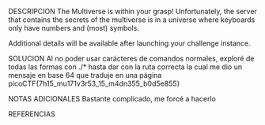 DESCRIPCION 
The Multiverse is within your grasp! Unfortunately, the server that contains the secrets of the multiverse is in a universe where keyboards only have numbers and (most) symbols.

Additional details will be available after launching your challenge instance.

SOLUCION
Al no poder usar carácteres de comandos normales, exploré de todas las formas con ./* hasta dar con la ruta correcta la cual me dio un mensaje en base 64 que traduje en una página
picoCTF{7h15_mu171v3r53_15_m4dn355_b0d5e855}

NOTAS ADICIONALES
Bastante complicado, me forcé a hacerlo

REFERENCIAS